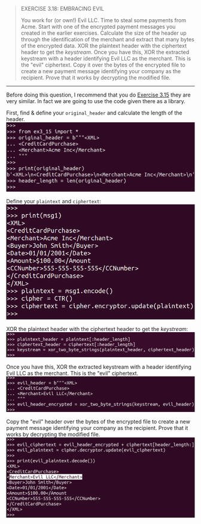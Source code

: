 > EXERCISE 3.18: EMBRACING EVIL 
> 
> You work for (or own!) Evil LLC. Time to steal some payments from Acme. Start 
> with one of the encrypted payment messages you created in the earlier exercises. 
> Calculate the size of the header up through the identification of the merchant and 
> extract that many bytes of the encrypted data. XOR the plaintext header with the 
> ciphertext header to get the _keystream_. Once you have this, XOR the extracted 
> keystream with a header identifying Evil LLC as the merchant. This is the "evil"
> ciphertext. Copy it over the bytes of the encrypted file to create a new payment message
> identifying your company as the recipient. Prove that it works by decrypting the modified 
> file. 

--------------------------------

Before doing this question, I recommend that you do [Exercise 3.15](3.15.md)
they are very similar. In fact we are going to use the code given there as a library. 

First, find & define your `original_header` and calculate the length of the header. 
<img src="ex3_18_fig1.png">

Define your `plaintext` and `ciphertext`: 
<img src="ex3_18_fig2.png">

XOR the plaintext header with the ciphertext header to get the _keystream_: 
<img src="ex3_18_fig3.png">

Once you have this, XOR the extracted keystream with a header identifying 
Evil LLC as the merchant. This is the "evil" ciphertext.
<img src="ex3_18_fig4.png">

Copy the "evil" header over the bytes of the encrypted file to create a new payment message
identifying your company as the recipient. Prove that it works by decrypting the modified 
file.
<img src="ex3_18_fig5.png">
